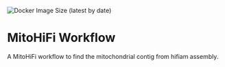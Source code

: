 ![Docker Image Size (latest by date)](https://img.shields.io/docker/image-size/nolwarre/mito?sort=date)



# MitoHiFi Workflow

A MitoHiFi workflow to find the mitochondrial contig from hifiam assembly.



